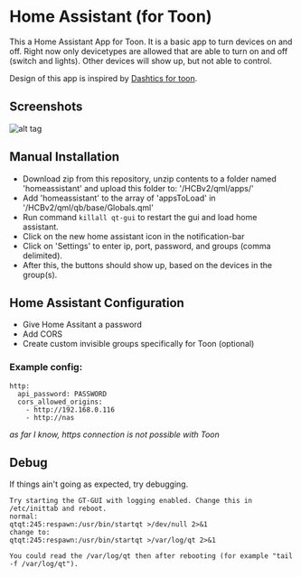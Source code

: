 # Home Assistant (for Toon)
This a Home Assistant App for Toon. It is a basic app to turn devices on and off.
Right now only devicetypes are allowed that are able to turn on and off (switch and lights).
Other devices will show up, but not able to control.

Design of this app is inspired by [Dashtics for toon](https://github.com/Dashticz/dashticz_toon).

## Screenshots
![alt tag](https://i.imgur.com/J7qrXrM.png)

## Manual Installation
* Download zip from this repository, unzip contents to a folder named 'homeassistant' and upload this folder to: '/HCBv2/qml/apps/'
* Add 'homeassistant' to the array of 'appsToLoad' in '/HCBv2/qml/qb/base/Globals.qml'
* Run command `killall qt-gui` to restart the gui and load home assistant.
* Click on the new home assistant icon in the notification-bar
* Click on 'Settings' to enter ip, port, password, and groups (comma delimited).
* After this, the buttons should show up, based on the devices in the group(s).

## Home Assistant Configuration
* Give Home Assitant a password
* Add CORS
* Create custom invisible groups specifically for Toon (optional)

### Example config:

```
http:
  api_password: PASSWORD
  cors_allowed_origins:
    - http://192.168.0.116
    - http://nas
```
*as far I know, https connection is not possible with Toon*

## Debug
If things ain't going as expected, try debugging.
```
Try starting the GT-GUI with logging enabled. Change this in /etc/inittab and reboot.
normal:
qtqt:245:respawn:/usr/bin/startqt >/dev/null 2>&1
change to:
qtqt:245:respawn:/usr/bin/startqt >/var/log/qt 2>&1

You could read the /var/log/qt then after rebooting (for example "tail -f /var/log/qt").

```


